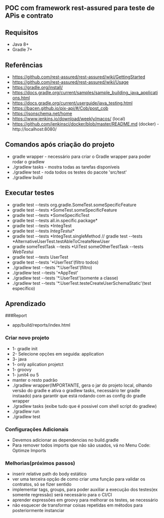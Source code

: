 ## POC com framework rest-assured para teste de APis e contrato

## Requisitos
- Java 8+
- Gradle 7+

## Referências
- https://github.com/rest-assured/rest-assured/wiki/GettingStarted
- https://github.com/rest-assured/rest-assured/wiki/Usage
- https://gradle.org/install/
- https://docs.gradle.org/current/samples/sample_building_java_applications.html
- https://docs.gradle.org/current/userguide/java_testing.html
- https://bacen.github.io/pix-api/#/Cob/post_cob
- https://jsonschema.net/home
- https://www.jenkins.io/download/weekly/macos/ (local)
- https://github.com/jenkinsci/docker/blob/master/README.md (docker) - http://localhost:8080/


## Comandos após criação do projeto
- gradle wrapper - necessário para criar o Gradle wrapper para poder rodar o gradlew
- ./gradlew tasks - mostra todas as tarefas disponíveis
- ./gradlew test - roda todos os testes do pacote 'src/test'
- ./gradlew build

## Executar testes

- gradle test --tests org.gradle.SomeTest.someSpecificFeature
- gradle test --tests *SomeTest.someSpecificFeature
- gradle test --tests *SomeSpecificTest
- gradle test --tests all.in.specific.package*
- gradle test --tests *IntegTest
- gradle test --tests *IntegTest*ui*
- gradle test --tests *IntegTest.singleMethod  // gradle test --tests *AlternativeUserTest.testAbleToCreateNewUser
- gradle someTestTask --tests *UiTest someOtherTestTask --tests *WebTest*ui
- gradle test  --tests UserTest
- gradle test  --tests '*UserTest'(filtro todos)
- ./gradlew test  --tests '*.UserTest'(filtro)
- ./gradlew test --tests '*AppTest'
- ./gradlew test --tests '*.UserTest'(somente a classe)
- ./gradlew test --tests '*.UserTest.testeCreateUserSchemaStatic'(test específico)

## Aprendizado

###Report
- app/build/reports/index.html

### Criar novo projeto
- 1- gradle init
- 2- Selecione opções em seguida: application
- 3- java
- 1- only aplication projetct
- 1- groovy
- 1- junit4 ou 5
- manter o resto padrão
- ./gradlew wrapper(IMPORTANTE, gera o jar do projeto local, olhando versão do gradle e ativa o gradlew tasks, necessário ter gradle instaado)
  para garantir que está rodando com as config do gradle wrapper
- ./gradlew tasks (exibe tudo que é possivel com shell script do gradlew)
- ./gradlew run
- ./gradlew test


### Configurações Adicionais

- Devemos adicionar as dependencias no build.gradle
- Para remover todos imports que não são usados, vá no Menu Code: Optimze Imports

### Melhorias(próximos passos)
- inserir relative path do body estático
- ver uma terceira opção de como criar uma função para validar os contratos, só se fizer sentido
- implementar tags, groups, para poder auxiliar a execução dos testes(ex somente regressão) será necessário para o CI/CI
- aprender expressões em groovy para melhorar os testes, se necessário
- não esquecer de transformar coisas repetidas em métodos para posteriormente instanciar